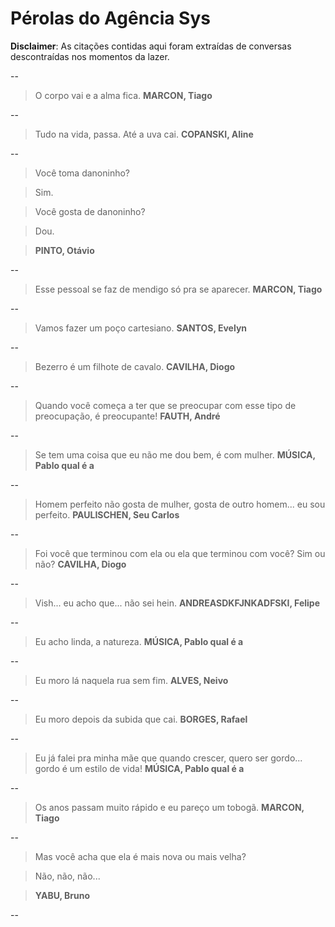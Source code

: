# Pérolas do Agência Sys
**Disclaimer**: As citações contidas aqui foram extraídas de conversas descontraídas nos momentos da lazer.

--

>O corpo vai e a alma fica. **MARCON, Tiago**

--

>Tudo na vida, passa. Até a uva cai. **COPANSKI, Aline**

--

>Você toma danoninho? 

>Sim. 

>Você gosta de danoninho? 

>Dou. 

>**PINTO, Otávio**

--

>Esse pessoal se faz de mendigo só pra se aparecer. **MARCON, Tiago**

--

>Vamos fazer um poço cartesiano. **SANTOS, Evelyn**

--

>Bezerro é um filhote de cavalo. **CAVILHA, Diogo**

--

>Quando você começa a ter que se preocupar com esse tipo de preocupação, é preocupante! **FAUTH, André**

--

>Se tem uma coisa que eu não me dou bem, é com mulher. **MÚSICA, Pablo qual é a**

--

>Homem perfeito não gosta de mulher, gosta de outro homem... eu sou perfeito. **PAULISCHEN, Seu Carlos**

--

>Foi você que terminou com ela ou ela que terminou com você? Sim ou não? **CAVILHA, Diogo**

--

>Vish... eu acho que... não sei hein. **ANDREASDKFJNKADFSKI, Felipe**

--

>Eu acho linda, a natureza. **MÚSICA, Pablo qual é a**

--

> Eu moro lá naquela rua sem fim. **ALVES, Neivo**

--

>Eu moro depois da subida que cai. **BORGES, Rafael**

--

>Eu já falei pra minha mãe que quando crescer, quero ser gordo... gordo é um estilo de vida! **MÚSICA, Pablo qual é a**

--

>Os anos passam muito rápido e eu pareço um tobogã. **MARCON, Tiago**

--

>Mas você acha que ela é mais nova ou mais velha? 

>Não, não, não... 

>**YABU, Bruno**

--
